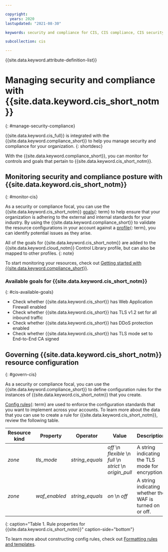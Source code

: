 ```yaml
---

copyright:
  years: 2020
lastupdated: "2021-08-30"

keywords: security and compliance for CIS, CIS compliance, CIS security, security for CIS, Compliance for CIS

subcollection: cis

---
```


{{site.data.keyword.attribute-definition-list}}

# Managing security and compliance with {{site.data.keyword.cis_short_notm}}
{: #manage-security-compliance}

{{site.data.keyword.cis_full}} is integrated with the {{site.data.keyword.compliance_short}} to help you manage security and compliance for your organization.
{: shortdesc}

With the {{site.data.keyword.compliance_short}}, you can monitor for controls and goals that pertain to {{site.data.keyword.cis_short_notm}}.

## Monitoring security and compliance posture with {{site.data.keyword.cis_short_notm}}
{: #monitor-cis}

As a security or compliance focal, you can use the {{site.data.keyword.cis_short_notm}} [goals](x2117978){: term} to help ensure that your organization is adhering to the external and internal standards for your industry. By using the {{site.data.keyword.compliance_short}} to validate the resource configurations in your account against a [profile](x2034950){: term}, you can identify potential issues as they arise.

All of the goals for {{site.data.keyword.cis_short_notm}} are added to the {{site.data.keyword.cloud_notm}} Control Library profile, but can also be mapped to other profiles.
{: note}

To start monitoring your resources, check out [Getting started with {{site.data.keyword.compliance_short}}](/docs/security-compliance?topic=security-compliance-getting-started).

### Available goals for {{site.data.keyword.cis_short_notm}}
{: #cis-available-goals}

* Check whether {{site.data.keyword.cis_short}} has Web Application Firewall enabled
* Check whether {{site.data.keyword.cis_short}} has TLS v1.2 set for all inbound traffic
* Check whether {{site.data.keyword.cis_short}} has DDoS protection enabled
* Check whether {{site.data.keyword.cis_short}} has TLS mode set to End-to-End CA signed


## Governing {{site.data.keyword.cis_short_notm}} resource configuration
{: #govern-cis}

As a security or compliance focal, you can use the {{site.data.keyword.compliance_short}} to define configuration rules for the instances of {{site.data.keyword.cis_short_notm}} that you create.

[Config rules](#x3084914){: term} are used to enforce the configuration standards that you want to implement across your accounts. To learn more about the data that you can use to create a rule for {{site.data.keyword.cis_short_notm}}, review the following table.

| Resource kind | Property | Operator | Value | Description |
|---------------|----------|---------------|-------|-------------|
| *zone* | *tls_mode* | *string_equals*  | *off*  \n *flexible*  \n *full*  \n *strict*  \n *origin_pull*  | A string indicating the TLS mode for encryption. |
| *zone* | *waf_enabled* | *string_equals* | *on*  \n *off* | A string indicating whether the WAF is turned on or off. |
{: caption="Table 1. Rule properties for {{site.data.keyword.cis_short_notm}}" caption-side="bottom"}

To learn more about constructing config rules, check out [Formatting rules and templates](/docs/security-compliance?topic=security-compliance-formatting-rules-templates).
